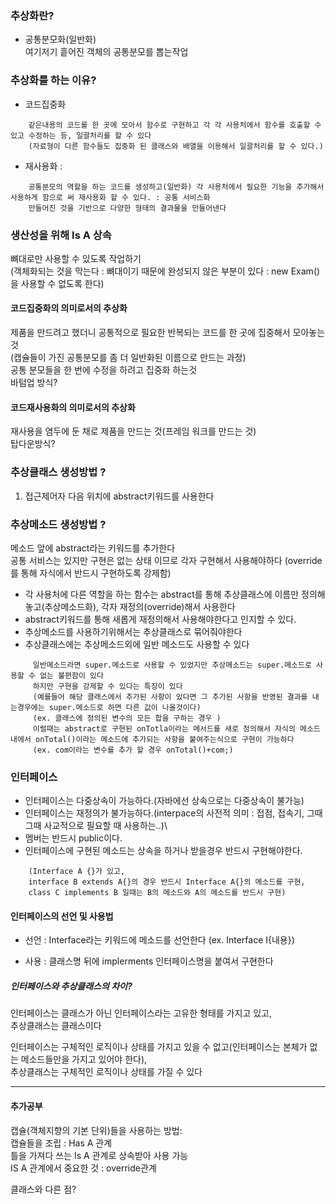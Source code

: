 ### 추상화란?
  - 공통분모화(일반화)  
  여기저기 흩어진 객체의 공통분모를 뽑는작업  
 
### 추상화를 하는 이유?
- 코드집중화    
``` 
    같은내용의 코드를 한 곳에 모아서 함수로 구현하고 각 각 사용처에서 함수를 호출할 수 있고 수정하는 등, 일괄처리를 할 수 있다 
    (자료형이 다른 함수들도 집중화 된 클래스와 배열을 이용해서 일괄처리를 할 수 있다.)
```
- 재사용화 : 
```
    공통분모의 역할을 하는 코드를 생성하고(일반화) 각 사용처에서 필요한 기능을 추가해서 사용하게 함으로 써 재사용화 할 수 있다. : 공통 서비스화
    만들어진 것을 기반으로 다양한 형태의 결과물을 만들어낸다
```

### 생산성을 위해 Is A 상속
뼈대로만 사용할 수 있도록 작업하기  
(객체화되는 것을 막는다 : 뼈대이기 때문에 완성되지 않은 부분이 있다 : new Exam()을 사용할 수 없도록 한다)  

#### 코드집중화의 의미로서의 추상화
제품을 만드려고 했더니 공통적으로 필요한 반복되는 코드를 한 곳에 집중해서 모아놓는것  
(캡슐들이 가진 공통분모를 좀 더 일반화된 이름으로 만드는 과정)  
공통 분모들을 한 번에 수정을 하려고 집중화 하는것  
바텀업 방식?  

####  코드재사용화의 의미로서의 추상화
재사용을 염두에 둔 채로 제품을 만드는 것(프레임 워크를 만드는 것)  
탑다운방식?  

### 추상클래스 생성방법 ?
1. 접근제어자 다음 위치에 abstract키워드를 사용한다  

### 추상메소드 생성방법 ? 
메소드 앞에 abstract라는 키워드를 추가한다  
공통 서비스는 있지만 구현은 없는 상태 이므로 각자 구현해서 사용해야하다 (override를 통해 자식에서 반드시 구현하도록 강제함)  


- 각 사용처에 다른 역할을 하는 함수는 abstract를 통해 추상클래스에 이름만 정의해놓고(추상메소드화), 각자 재정의(override)해서 사용한다
- abstract키워드를 통해 새롭게 재정의해서 사용해야한다고 인지할 수 있다.
- 추상메소드를 사용하기위해서는 추상클래스로 묶어줘야한다
- 추상클래스에는 추상메소드외에 일반 메소드도 사용할 수 있다  
```
     일반메소드라면 super.메소드로 사용할 수 있었지만 추상메소드는 super.메소드로 사용할 수 없는 불편함이 있다  
     하지만 구현을 강제할 수 있다는 특징이 있다   
     (예를들어 해당 클래스에서 추가된 사항이 있다면 그 추가된 사항을 반영된 결과를 내는경우에는 super.메소드로 하면 다른 값이 나올것이다)  
     (ex. 클래스에 정의된 변수의 모든 합을 구하는 경우 )  
     이럴때는 abstract로 구현된 onTotla이라는 메서드를 새로 정의해서 자식의 메소드내에서 onTotal()이라는 메소드에 추가되는 사항을 붙여주는식으로 구현이 가능하다  
     (ex. com이라는 변수를 추가 할 경우 onTotal()+com;)  
```
### 인터페이스
- 인터페이스는 다중상속이 가능하다.(자바에선 상속으로는 다중상속이 불가능)
- 인터페이스는 재정의가 불가능하다.(interpace의 사전적 의미 : 접점, 접속기, 그때그때 사교적으로 필요할 때 사용하는..)\
- 멤버는 반드시 public이다.
- 인터페이스에 구현된 메소드는 상속을 하거나 받을경우 반드시 구현해야한다.
```
    (Interface A {}가 있고,  
    interface B extends A{}의 경우 반드시 Interface A{}의 메소드를 구현,  
    class C implements B 일때는 B의 메소드와 A의 메소드를 반드시 구현)  
```


#### 인터페이스의 선언 및 사용법 
- 선언 : Interface라는 키워드에 메소드를 선언한다 (ex. Interface I{내용})

- 사용 : 클래스명 뒤에 implerments 인터페이스명을 붙여서 구현한다

##### 인터페이스와 추상클래스의 차이?
인터페이스는 클래스가 아닌 인터페이스라는 고유한 형태를 가지고 있고,  
추상클래스는 클래스이다   
  
인터페이스는 구체적인 로직이나 상태를 가지고 있을 수 없고(인터페이스는 본체가 없는 메소드들만을 가지고 있어야 한다),  
추상클래스는 구체적인 로직이나 상태를 가질 수 있다           



---
#### 추가공부

캡슐(객체지향의 기본 단위)들을 사용하는 방법:  
 캡슐들을 조립 : Has A 관계  
 틀을 가져다 쓰는 Is A 관계로 상속받아 사용 가능  
  IS A 관계에서 중요한 것 : override관계  

클래스와 다른 점?  








 
